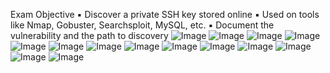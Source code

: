 
Exam Objective
  ▪ Discover a private SSH key stored online
  ▪ Used on tools like Nmap, Gobuster, Searchsploit, MySQL, etc.
  ▪ Document the vulnerability and the path to discovery
![Image](https://github.com/user-attachments/assets/c24a3be8-7d24-4c90-af5f-4d478f222ea1)
![Image](https://github.com/user-attachments/assets/637dca44-37a8-4a13-aec7-0661bbb8b1ba)
![Image](https://github.com/user-attachments/assets/ab907f17-da1e-435c-ad53-f91a324868d1)
![Image](https://github.com/user-attachments/assets/27b13494-065c-437c-a416-45307ba9abd7)
![Image](https://github.com/user-attachments/assets/aab32a8f-67e6-4b34-9a8d-866841ab3058)
![Image](https://github.com/user-attachments/assets/681b8f13-def5-4e01-b16d-b49869c4c0e3)
![Image](https://github.com/user-attachments/assets/62ff053f-15ea-4d7e-bd3a-0b37caa7cd4b)
![Image](https://github.com/user-attachments/assets/eda096d3-4ed1-44ac-955e-db55798a0a77)
![Image](https://github.com/user-attachments/assets/86f3aa1b-19b8-4a10-966f-e0f6bad289e8)
![Image](https://github.com/user-attachments/assets/8c34207c-e472-4baf-b304-9f3e75ed41ba)
![Image](https://github.com/user-attachments/assets/9d474046-a19d-42b5-9180-8840b8e6d6d2)
![Image](https://github.com/user-attachments/assets/e8fd6b10-6451-4d4b-9feb-d2d7b0f04978)
![Image](https://github.com/user-attachments/assets/157b492d-6f9a-44e6-98bc-fc0e17e1252c)
![Image](https://github.com/user-attachments/assets/4046526a-03fe-47af-b089-079d11f51614)

